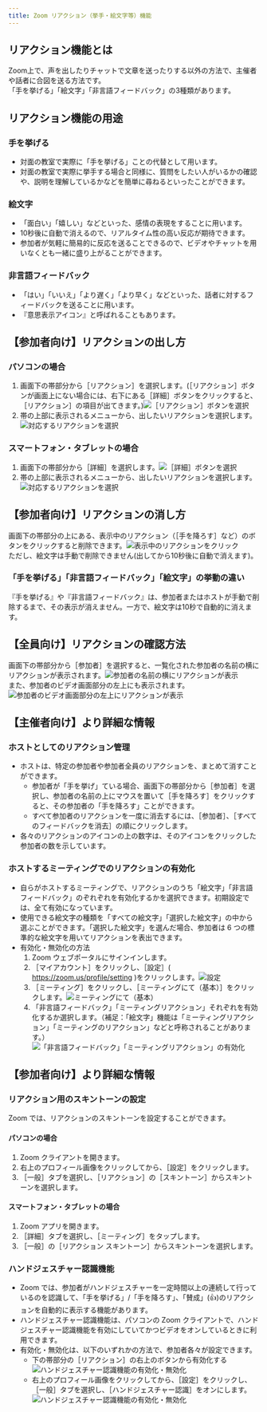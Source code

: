 ```yaml
---
title: Zoom リアクション（挙手・絵文字等）機能
---
```


## リアクション機能とは

Zoom上で、声を出したりチャットで文章を送ったりする以外の方法で、主催者や話者に合図を送る方法です。  
「手を挙げる」「絵文字」「非言語フィードバック」の3種類があります。


## リアクション機能の用途

### 手を挙げる
  - 対面の教室で実際に「手を挙げる」ことの代替として用います。
  - 対面の教室で実際に挙手する場合と同様に、質問をしたい人がいるかの確認や、説明を理解しているかなどを簡単に尋ねるといったことができます。

### 絵文字
  - 「面白い」「嬉しい」などといった、感情の表現をすることに用います。
  - 10秒後に自動で消えるので、リアルタイム性の高い反応が期待できます。
  - 参加者が気軽に簡易的に反応を送ることできるので、ビデオやチャットを用いなくとも一緒に盛り上がることができます。

### 非言語フィードバック
  - 「はい」「いいえ」「より遅く」「より早く」などといった、話者に対するフィードバックを送ることに用います。
  - 『意思表示アイコン』と呼ばれることもあります。


## 【参加者向け】リアクションの出し方

### パソコンの場合  
1. 画面下の帯部分から［リアクション］を選択します。(［リアクション］ボタンが画面上にない場合には、右下にある［詳細］ボタンをクリックすると、［リアクション］の項目が出てきます。)![［リアクション］ボタンを選択](1.png)  
2. 帯の上部に表示されるメニューから、出したいリアクションを選択します。![対応するリアクションを選択](2.png)  

### スマートフォン・タブレットの場合
1. 画面下の帯部分から［詳細］を選択します。![［詳細］ボタンを選択](3.png)  
2. 帯の上部に表示されるメニューから、出したいリアクションを選択します。![対応するリアクションを選択](4.png)  


## 【参加者向け】リアクションの消し方
画面下の帯部分の上にある、表示中のリアクション（［手を降ろす］など）のボタンをクリックすると削除できます。![表示中のリアクションをクリック](5.png)  
ただし、絵文字は手動で削除できません(出してから10秒後に自動で消えます)。

### 「手を挙げる」「非言語フィードバック」「絵文字」の挙動の違い
『手を挙げる』や『非言語フィードバック』は、参加者またはホストが手動で削除するまで、その表示が消えません。一方で、絵文字は10秒で自動的に消えます。


## 【全員向け】リアクションの確認方法
画面下の帯部分から［参加者］を選択すると、一覧化された参加者の名前の横にリアクションが表示されます。![参加者の名前の横にリアクションが表示](6.png)  
また、参加者のビデオ画面部分の左上にも表示されます。![参加者のビデオ画面部分の左上にリアクションが表示](7.png)  


## 【主催者向け】より詳細な情報

### ホストとしてのリアクション管理
  - ホストは、特定の参加者や参加者全員のリアクションを、まとめて消すことができます。
    - 参加者が「手を挙げ」ている場合、画面下の帯部分から［参加者］を選択し、参加者の名前の上にマウスを置いて［手を降ろす］をクリックすると、その参加者の「手を降ろす」ことができます。
    - すべて参加者のリアクションを一度に消去するには、［参加者］、［すべてのフィードバックを消去］の順にクリックします。
  - 各々のリアクションのアイコンの上の数字は、そのアイコンをクリックした参加者の数を示しています。


### ホストするミーティングでのリアクションの有効化
  - 自らがホストするミーティングで、リアクションのうち「絵文字」「非言語フィードバック」のぞれぞれを有効化するかを選択できます。初期設定では、全て有効になっています。
  - 使用できる絵文字の種類を「すべての絵文字」「選択した絵文字」の中から選ぶことができます。「選択した絵文字」を選んだ場合、参加者は 6 つの標準的な絵文字を用いてリアクションを表出できます。
  - 有効化・無効化の方法  
    1. Zoom ウェブポータルにサインインします。
    2. ［マイアカウント］をクリックし、［設定］( https://zoom.us/profile/setting )をクリックします。![設定](8.png)
    3. ［ミーティング］をクリックし、［ミーティングにて（基本）］をクリックします。![ミーティングにて（基本）](9.png)
    4. 「非言語フィードバック」「ミーティングリアクション」それぞれを有効化するか選択します。（補足：「絵文字」機能は「ミーティングリアクション」「ミーティングのリアクション」などと呼称されることがあります。）![「非言語フィードバック」「ミーティングリアクション」の有効化](10.png)


## 【参加者向け】より詳細な情報

### リアクション用のスキントーンの設定
Zoom では、リアクションのスキントーンを設定することができます。

#### パソコンの場合
1. Zoom クライアントを開きます。
2. 右上のプロフィール画像をクリックしてから、［設定］をクリックします。
3. ［一般］タブを選択し、［リアクション］の［スキントーン］からスキントーンを選択します。 

#### スマートフォン・タブレットの場合
1. Zoom アプリを開きます。
2. ［詳細］タブを選択し、［ミーティング］をタップします。
3. ［一般］の［リアクション スキントーン］からスキントーンを選択します。

### ハンドジェスチャー認識機能
 - Zoom では、参加者がハンドジェスチャーを一定時間以上の連続して行っているのを認識して、「手を挙げる」/「手を降ろす」、「賛成」(👍)のリアクションを自動的に表示する機能があります。  
 - ハンドジェスチャー認識機能は、パソコンの Zoom クライアントで、ハンドジェスチャー認識機能を有効にしていてかつビデオをオンしているときに利用できます。
 - 有効化・無効化は、以下のいずれかの方法で、参加者各々が設定できます。
   - 下の帯部分の［リアクション］の右上のボタンから有効化する![ハンドジェスチャー認識機能の有効化・無効化](11.png)
   - 右上のプロフィール画像をクリックしてから、［設定］をクリックし、［一般］タブを選択し、［ハンドジェスチャー認識］をオンにします。![ハンドジェスチャー認識機能の有効化・無効化](12.png)